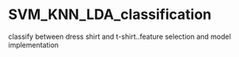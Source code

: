 # SVM_KNN_LDA_classification
classify between dress shirt and t-shirt..feature selection and model implementation
